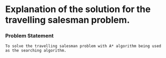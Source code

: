# Explanation of the solution for the travelling salesman problem.

### Problem Statement
    
    To solve the travelling salesman problem with A* algorithm being used as the searching algorithm. 
    
